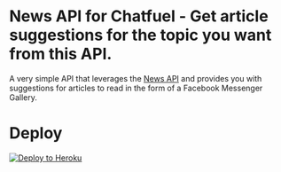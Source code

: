 # News API for Chatfuel - Get article suggestions for the topic you want from this API.

A very simple API that leverages the [News API](https://newsapi.org/) and provides you with suggestions for articles to read in the form of a Facebook Messenger Gallery.

# Deploy
[![Deploy to Heroku](https://www.herokucdn.com/deploy/button.svg)](https://heroku.com/deploy)